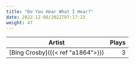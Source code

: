 ```yaml
---
title: "Do You Hear What I Hear?"
date: 2022-12-08/2022T07:17:23
weight: 47
---
```




 Artist | Plays 
----- | -----:
[Bing Crosby]({{< ref "a1864">}}) | 3
